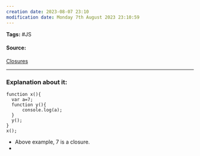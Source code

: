 ```yaml
---
creation date: 2023-08-07 23:10
modification date: Monday 7th August 2023 23:10:59
---
```


**Tags:** #JS

#### Source:
[Closures](https://www.youtube.com/watch?v=qikxEIxsXco)

--------------------------------------

### Explanation about it:

```
function x(){
  var a=7;
  function y(){
	  console.log(a);
  }
  y();
}
x();
```

- Above example, 7 is a closure.
- 